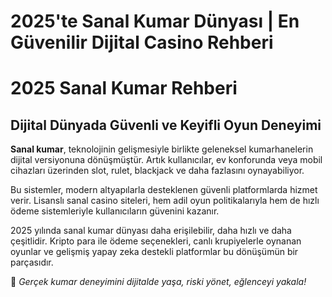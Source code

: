 # 2025'te Sanal Kumar Dünyası | En Güvenilir Dijital Casino Rehberi

# 2025 Sanal Kumar Rehberi  
## Dijital Dünyada Güvenli ve Keyifli Oyun Deneyimi  

<strong>Sanal kumar</strong>, teknolojinin gelişmesiyle birlikte geleneksel kumarhanelerin dijital versiyonuna dönüşmüştür. Artık kullanıcılar, ev konforunda veya mobil cihazları üzerinden slot, rulet, blackjack ve daha fazlasını oynayabiliyor.  

Bu sistemler, modern altyapılarla desteklenen güvenli platformlarda hizmet verir. Lisanslı sanal casino siteleri, hem adil oyun politikalarıyla hem de hızlı ödeme sistemleriyle kullanıcıların güvenini kazanır.  

2025 yılında sanal kumar dünyası daha erişilebilir, daha hızlı ve daha çeşitlidir. Kripto para ile ödeme seçenekleri, canlı krupiyelerle oynanan oyunlar ve gelişmiş yapay zeka destekli platformlar bu dönüşümün bir parçasıdır.  

🎲 <em>Gerçek kumar deneyimini dijitalde yaşa, riski yönet, eğlenceyi yakala!</em>
